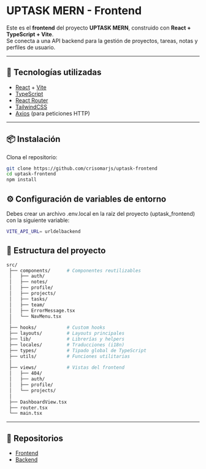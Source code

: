 # UPTASK MERN - Frontend

Este es el **frontend** del proyecto **UPTASK MERN**, construido con **React + TypeScript + Vite**.  
Se conecta a una API backend para la gestión de proyectos, tareas, notas y perfiles de usuario.  

---

## 🚀 Tecnologías utilizadas

- [React](https://reactjs.org/) + [Vite](https://vitejs.dev/)
- [TypeScript](https://www.typescriptlang.org/)
- [React Router](https://reactrouter.com/)
- [TailwindCSS](https://tailwindcss.com/) 
- [Axios](https://axios-http.com/) (para peticiones HTTP)

---

## 📦 Instalación

Clona el repositorio:

```bash
git clone https://github.com/crisomarjs/uptask-frontend
cd uptask-frontend
npm install
````
## ⚙️ Configuración de variables de entorno
Debes crear un archivo .env.local en la raíz del proyecto (uptask_frontend) con la siguiente variable:

```bash
VITE_API_URL= urldelbackend
````

## 📂 Estructura del proyecto
```bash
src/
 ├── components/      # Componentes reutilizables
 │   ├── auth/
 │   ├── notes/
 │   ├── profile/
 │   ├── projects/
 │   ├── tasks/
 │   ├── team/
 │   ├── ErrorMessage.tsx
 │   └── NavMenu.tsx
 │
 ├── hooks/           # Custom hooks
 ├── layouts/         # Layouts principales
 ├── lib/             # Librerías y helpers
 ├── locales/         # Traducciones (i18n)
 ├── types/           # Tipado global de TypeScript
 ├── utils/           # Funciones utilitarias
 │
 ├── views/           # Vistas del frontend
 │   ├── 404/
 │   ├── auth/
 │   ├── profile/
 │   └── projects/
 │
 ├── DashboardView.tsx
 ├── router.tsx
 └── main.tsx
````

---
## 🔗 Repositorios

- [Frontend](https://github.com/crisomarjs/uptask-frontend)
- [Backend](https://github.com/crisomarjs/backend-uptask)
